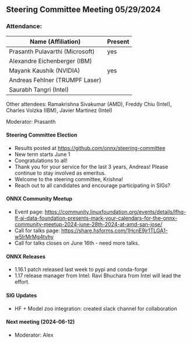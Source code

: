 ## Steering Committee Meeting 05/29/2024

### Attendance:

| Name (Affiliation)              | Present  |
| ------------------------------- | -------- |
| Prasanth Pulavarthi (Microsoft) | yes |
| Alexandre Eichenberger (IBM)    |  |
| Mayank Kaushik (NVIDIA)         | yes |
| Andreas Fehlner (TRUMPF Laser)  |  |
| Saurabh Tangri (Intel)          |  |

Other attendees: Ramakrishna Sivakumar (AMD), Freddy Chiu (Intel), Charles Volzka (IBM), Javier Martinez (Intel)

Moderator: Prasanth

#### Steering Committee Election
- Results posted at https://github.com/onnx/steering-committee
- New term starts June 1
- Congratulations to all!
- Thank you for your service for the last 3 years, Andreas! Please continue to stay involved as emeritus.
- Welcome to the steering committee, Krishna!
- Reach out to all candidates and encourage participating in SIGs?

#### ONNX Community Meetup
- Event page: https://community.linuxfoundation.org/events/details/lfhq-lf-ai-data-foundation-presents-mark-your-calendars-for-the-onnx-community-meetup-2024-june-28th-2024-at-amd-san-jose/
- Call for talks page: https://share.hsforms.com/1HcnE9jr1TLGA1-w5IrMrMg4tvhy
- Call for talks closes on June 16th - need more talks.

#### ONNX Releases
- 1.16.1 patch released last week to pypi and conda-forge
- 1.17 release manager from Intel: Ravi Bhuchara from Intel will lead the effort.

#### SIG Updates 
- HF + Model zoo integration: created slack channel for collaboration

#### Next meeting (2024-06-12) 
 - Moderator: Alex

